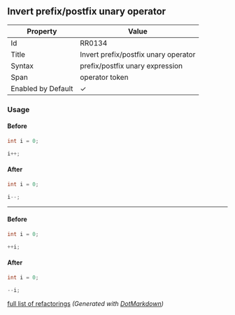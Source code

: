 ## Invert prefix/postfix unary operator

| Property           | Value                                |
| ------------------ | ------------------------------------ |
| Id                 | RR0134                               |
| Title              | Invert prefix/postfix unary operator |
| Syntax             | prefix/postfix unary expression      |
| Span               | operator token                       |
| Enabled by Default | &#x2713;                             |

### Usage

#### Before

```csharp
int i = 0;

i++;
```

#### After

```csharp
int i = 0;

i--;
```

- - -

#### Before

```csharp
int i = 0;

++i;
```

#### After

```csharp
int i = 0;

--i;
```

[full list of refactorings](Refactorings.md)
*\(Generated with [DotMarkdown](http://github.com/JosefPihrt/DotMarkdown)\)*